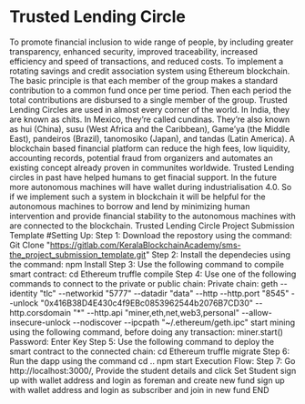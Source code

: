 # Trusted Lending Circle
To promote financial inclusion to wide range of people, by including greater transparency, enhanced security, improved
traceability, increased efficiency and speed of transactions, and reduced costs.
To implement a rotating savings and credit association system using Ethereum blockchain. The basic principle is that
each member of the group makes a standard contribution to a common fund once per time period. Then each period the total
contributions are disbursed to a single member of the group.
Trusted Lending Circles are used in almost every corner of the world. In India, they are known as chits. In Mexico,
they’re called cundinas. They’re also known as hui (China), susu (West Africa and the Caribbean),
Game’ya (the Middle East), pandeiros (Brazil), tanomosiko (Japan), and tandas (Latin America).
A blockchain based financial platform can reduce the high fees, low liquidity, accounting records, potential fraud from
organizers and automates an existing concept already proven in communites worldwide.
Trusted Lending circles in past have helped humans to get finacial support. In the future more autonomous machines will
have wallet during industrialisation 4.0. So if we implement such a system in blockchain it will be helpful for the
autonomous machines to borrow and lend by minimizing human intervention and provide financial stability to the autonomous
machines with are connected to the blockchain.
Trusted Lending Circle Project Submission Template
#Setting Up:
Step 1: Download the repostory using the command:
Git Clone "https://gitlab.com/KeralaBlockchainAcademy/sms-the_project_submission_template.git"
Step 2: Install the dependecies using the command:
npm Install
Step 3: Use the following command to compile smart contract:
cd Ethereum
truffle compile
Step 4: Use one of the following commands to connect to the private or public chain:
Private chain:
geth --identity "tlc" --networkid "5777" --datadir "data" --http --http.port "8545" --unlock "0x416B38D4E430c4f9EBc0853962544b2076B7CD30" --http.corsdomain "*" --http.api "miner,eth,net,web3,personal" --allow-insecure-unlock --nodiscover --ipcpath "~/.ethereum/geth.ipc"
start mining using the following command, before doing any transaction:
miner.start()
Password: Enter Key
Step 5: Use the following command to deploy the smart contract to the connected chain:
cd Ethereum truffle migrate
Step 6: Run the dapp using the command
cd ..
npm start
Execution Flow:
Step 7: Go http://localhost:3000/, Provide the student details and click Set Student
sign up with wallet address and login
as foreman and create new fund
sign up with wallet address and login
as subscriber and join in new fund
END
